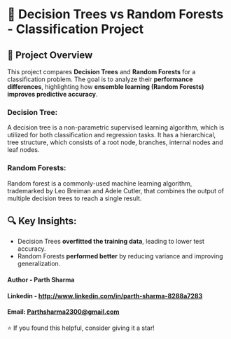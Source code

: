 # 🌳 Decision Trees vs Random Forests - Classification Project

## 📌 Project Overview
This project compares **Decision Trees** and **Random Forests** for a classification problem. The goal is to analyze their **performance differences**, highlighting how **ensemble learning (Random Forests) improves predictive accuracy**.  

### Decision Tree:
A decision tree is a non-parametric supervised learning algorithm, which is utilized for both classification and regression tasks. It has a hierarchical, tree structure, which consists of a root node, branches, internal nodes and leaf nodes.

### Random Forests:
Random forest is a commonly-used machine learning algorithm, trademarked by Leo Breiman and Adele Cutler, that combines the output of multiple decision trees to reach a single result.

## 🔍 Key Insights:  
- Decision Trees **overfitted the training data**, leading to lower test accuracy.  
- Random Forests **performed better** by reducing variance and improving generalization.

#### Author - Parth Sharma
#### Linkedin - http://www.linkedin.com/in/parth-sharma-8288a7283
#### Email: Parthsharma2300@gmail.com
⭐ If you found this helpful, consider giving it a star!
